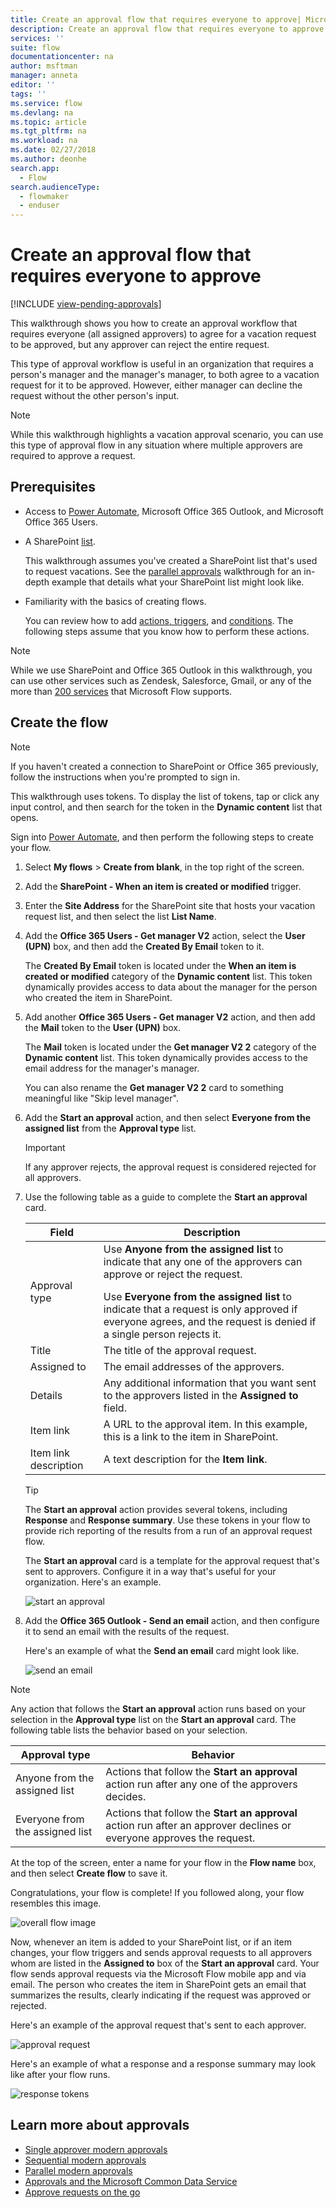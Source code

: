 ```yaml
---
title: Create an approval flow that requires everyone to approve| Microsoft Docs
description: Create an approval flow that requires everyone to approve or one person to reject a request.
services: ''
suite: flow
documentationcenter: na
author: msftman
manager: anneta
editor: ''
tags: ''
ms.service: flow
ms.devlang: na
ms.topic: article
ms.tgt_pltfrm: na
ms.workload: na
ms.date: 02/27/2018
ms.author: deonhe
search.app: 
  - Flow
search.audienceType: 
  - flowmaker
  - enduser
---
```

# Create an approval flow that requires everyone to approve
[!INCLUDE [view-pending-approvals](includes/cc-rebrand.md)]

This walkthrough shows you how to create an approval workflow that requires everyone (all assigned approvers) to agree for a vacation request to be approved, but any approver can reject the entire request.

This type of approval workflow is useful in an organization that requires a person's manager and the manager's manager, to both agree to a vacation request for it to be approved. However, either manager can decline the request without the other person's input.

> [!NOTE]
> While this walkthrough highlights a vacation approval scenario, you can use this type of approval flow in any situation where multiple approvers are required to approve a request.
>
>

## Prerequisites

* Access to [Power Automate](https://flow.microsoft.com), Microsoft Office 365 Outlook, and Microsoft Office 365 Users.
* A SharePoint [list](https://support.office.com/article/SharePoint-lists-I-An-introduction-f11cd5fe-bc87-4f9e-9bfe-bbd87a22a194).

    This walkthrough assumes you've created a SharePoint list that's used to request vacations. See the [parallel approvals](parallel-modern-approvals.md) walkthrough for an in-depth example that details what your SharePoint list might look like.
* Familiarity with the basics of creating flows.

    You can review how to add [actions, triggers](multi-step-logic-flow.md#add-another-action), and [conditions](add-condition.md). The following steps assume that you know how to perform these actions.

> [!NOTE]
> While we use SharePoint and Office 365 Outlook in this walkthrough, you can use other services such as Zendesk, Salesforce, Gmail, or any of the more than [200 services](https://flow.microsoft.com/connectors/) that Microsoft Flow supports.
>
>

## Create the flow

> [!NOTE]
> If you haven't created a connection to SharePoint or Office 365 previously, follow the instructions when you're prompted to sign in.
>
>

This walkthrough uses tokens. To display the list of tokens, tap or click any input control, and then search for the token in the **Dynamic content** list that opens.

Sign into [Power Automate](https://flow.microsoft.com), and then perform the following steps to create your flow.

1. Select **My flows** > **Create from blank**, in the top right of the screen.
1. Add the **SharePoint - When an item is created or modified** trigger.
1. Enter the **Site Address** for the SharePoint site that hosts your vacation request list, and then select the list **List Name**.
1. Add the **Office 365 Users - Get manager V2** action, select the **User (UPN)** box, and then add the **Created By Email** token to it.

    The **Created By Email** token is located under the **When an item is created or modified** category of the **Dynamic content** list. This token dynamically provides access to data about the manager for the person who created the item in SharePoint.

1. Add another **Office 365 Users - Get manager V2** action, and then add the **Mail** token to the **User (UPN)** box.

    The **Mail** token is located under the **Get manager V2 2** category of the **Dynamic content** list. This token dynamically provides access to the email address for the manager's manager.

    You can also rename the **Get manager V2 2** card to something meaningful like "Skip level manager".
1. Add the **Start an approval** action, and then select **Everyone from the assigned list** from the **Approval type** list.

   > [!IMPORTANT]
   > If any approver rejects, the approval request is considered rejected for all approvers.
   >
   >
1. Use the following table as a guide to complete the **Start an approval** card.

   | Field | Description |
   | --- | --- |
   |  Approval type |Use **Anyone from the assigned list** to indicate that any one of the approvers can approve or reject the request. </p>Use **Everyone from the assigned list** to indicate that a request is only approved if everyone agrees, and the request is denied if a single person rejects it. |
   |  Title |The title of the approval request. |
   |  Assigned to |The email addresses of the approvers. |
   |  Details |Any additional information that you want sent to the approvers listed in the **Assigned to** field. |
   |  Item link |A URL to the approval item. In this example, this is a link to the item in SharePoint. |
   |  Item link description |A text description for the **Item link**. |

   > [!TIP]
   > The **Start an approval** action provides several tokens, including **Response** and **Response summary**. Use these tokens in your flow to provide rich reporting of the results from a run of an approval request flow.
   >
   >

    The **Start an approval** card is a template for the approval request that's sent to approvers. Configure it in a way that's useful for your organization. Here's an example.

    ![start an approval](media/all-assigned-must-approve/start-an-approval-card.png)

1. Add the **Office 365 Outlook - Send an email** action, and then configure it to send an email with the results of the request.

    Here's an example of what the **Send an email** card might look like.

    ![send an email](media/all-assigned-must-approve/send-an-email-card.png)

> [!NOTE]
> Any action that follows the **Start an approval** action runs based on your selection in the **Approval type** list on the **Start an approval** card. The following table lists the behavior based on your selection.
>
>

| Approval type | Behavior |
| --- | --- |
| Anyone from the assigned list |Actions that follow the **Start an approval** action run after any one of the approvers decides. |
| Everyone from the assigned list |Actions that follow the **Start an approval** action run after an approver declines or everyone approves the request. |

At the top of the screen, enter a name for your flow in the **Flow name** box, and then select **Create flow** to save it.

Congratulations, your flow is complete! If you followed along, your flow resembles this image.

![overall flow image](media/all-assigned-must-approve/overall-flow.png)

Now, whenever an item is added to your SharePoint list, or if an item changes, your flow triggers and sends approval requests to all approvers whom are listed in the **Assigned to** box of the **Start an approval** card. Your flow sends approval requests via the Microsoft Flow mobile app and via email. The person who creates the item in SharePoint gets an email that summarizes the results, clearly indicating if the request was approved or rejected.

Here's an example of the approval request that's sent to each approver.

![approval request](media/all-assigned-must-approve/approval-request.png)

Here's an example of what a response and a response summary may look like after your flow runs.

![response tokens](media/all-assigned-must-approve/response-output.png)

## Learn more about approvals

* [Single approver modern approvals](modern-approvals.md)
* [Sequential modern approvals](sequential-modern-approvals.md)
* [Parallel modern approvals](parallel-modern-approvals.md)
* [Approvals and the Microsoft Common Data Service](common-data-model-approve.md)
* [Approve requests on the go](mobile-approvals.md)
